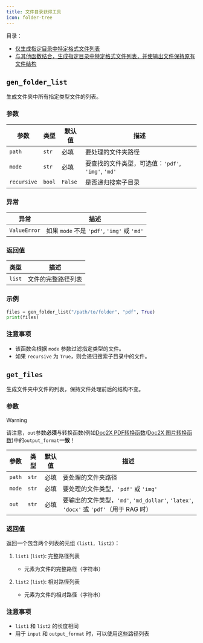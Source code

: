 ```yaml
---
title: 文件目录获得工具
icon: folder-tree
---
```


目录：
- [仅生成指定目录中特定格式文件列表](#gen-folder-list)
- [与其他函数结合，生成指定目录中特定格式文件列表，并使输出文件保持原有文件结构](#get-files)

## `gen_folder_list`

生成文件夹中所有指定类型文件的列表。

### 参数

| 参数 | 类型 | 默认值 | 描述 |
|------|------|----------|--------|
| `path` | `str` | 必填 | 要处理的文件夹路径 |
| `mode` | `str` | 必填 | 要查找的文件类型，可选值：`'pdf'`, `'img'`, `'md'` |
| `recursive` | `bool` | `False` | 是否递归搜索子目录 |

### 异常

| 异常 | 描述 |
|------|--------|
| `ValueError` | 如果 `mode` 不是 `'pdf'`, `'img'` 或 `'md'` |

### 返回值

| 类型 | 描述 |
|------|--------|
| `list` | 文件的完整路径列表 |

### 示例

```python
files = gen_folder_list("/path/to/folder", "pdf", True)
print(files)
```

### 注意事项

- 该函数会根据 `mode` 参数过滤指定类型的文件。
- 如果 `recursive` 为 `True`，则会递归搜索子目录中的文件。


## `get_files`

生成文件夹中文件的列表，保持文件处理前后的结构不变。

### 参数

> [!warning]
> 请注意，`out`参数**必须**与转换函数(例如[Doc2X PDF转换函数](../Doc2X/2.md)/[Doc2X 图片转换函数](../Doc2X/1.md))中的`output_format`**一致**！

| 参数 | 类型 | 默认值 | 描述 |
|------|------|----------|--------|
| `path` | `str` | 必填 | 要处理的文件夹路径 |
| `mode` | `str` | 必填 | 要处理的文件类型，`'pdf'` 或 `'img'` |
| `out` | `str` | 必填 | 要输出的文件类型，`'md'`, `'md_dollar'`, `'latex'`, `'docx'` 或 `'pdf'`（用于 RAG 时） |

### 返回值

返回一个包含两个列表的元组 `(list1, list2)`：

1. `list1` (`list`): 完整路径列表
   - 元素为文件的完整路径（字符串）

2. `list2` (`list`): 相对路径列表
   - 元素为文件的相对路径（字符串）

### 注意事项

- `list1` 和 `list2` 的长度相同
- 用于 `input` 和 `output_format` 时，可以使用这些路径列表